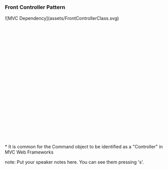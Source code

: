 ###  Front Controller Pattern

<div style="height:400px;">![MVC Dependency](assets/FrontControllerClass.svg)</div>
* It is common for the Command object to be identified as a "Controller" in MVC Web Frameworks

note:
    Put your speaker notes here.
    You can see them pressing 's'.
